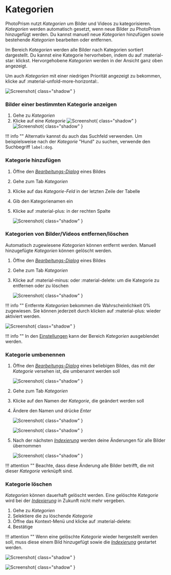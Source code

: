# Kategorien #
PhotoPrism nutzt *Kategorien* um Bilder und Videos zu kategorisieren. *Kategorien* werden automatisch gesetzt, wenn neue Bilder zu PhotoPrism hinzugefügt werden. 
Du kannst manuell neue *Kategorien* hinzufügen sowie bestehende *Kategorien* bearbeiten oder entfernen.


Im Bereich *Kategorien* werden alle Bilder nach Kategorien sortiert dargestellt.
Du kannst eine Kategorie hervorheben, indem du auf :material-star: klickst. 
Hervorgehobene *Kategorien* werden in der Ansicht ganz oben angezeigt.

Um auch *Kategorien* mit einer niedrigen Priorität angezeigt zu bekommen, klicke auf :material-unfold-more-horizontal:.

![Screenshot](img/labels-1-german.jpg){ class="shadow" }

### Bilder einer bestimmten Kategorie anzeigen ###

1. Gehe zu *Kategorien*
2. Klicke auf eine *Kategorie*
    ![Screenshot](img/labels-2-german.jpg){ class="shadow" }
    ![Screenshot](img/labels-3-german.jpg){ class="shadow" }

!!! info ""
    Alternativ kannst du auch das Suchfeld verwenden. Um beispielsweise nach der *Kategorie* "Hund" zu suchen, verwende den Suchbegriff `label:dog`.

### Kategorie hinzufügen ###
1. Öffne den [*Bearbeitungs-Dialog*](edit.md) eines Bildes
2. Gehe zum Tab *Kategorien*
3. Klicke auf das *Kategorie-Feld* in der letzten Zeile der Tabelle 
4. Gib den Kategorienamen ein
5. Klicke auf :material-plus: in der rechten Spalte

    ![Screenshot](img/add-label-german.jpg){ class="shadow" }
    
### Kategorien von Bilder/Videos entfernen/löschen ###

Automatisch zugewiesene *Kategorien* können entfernt werden. Manuell hinzugefügte *Kategorien* können gelöscht werden.

1. Öffne den [*Bearbeitungs-Dialog*](edit.md) eines Bildes
2. Gehe zum Tab *Kategorien*
3. Klicke auf :material-minus: oder :material-delete: um die Kategorie zu entfernen oder zu löschen

    ![Screenshot](img/remove-label-1-german.jpg){ class="shadow" }
    
!!! info ""
    Entfernte *Kategorien* bekommen die Wahrscheinlichkeit 0% zugewiesen. Sie können jederzeit durch klicken auf :material-plus: wieder aktiviert werden.
    
   ![Screenshot](img/remove-label-2-german.jpg){ class="shadow" }

!!! info ""
    In den [Einstellungen](../settings/general.md) kann der Bereich *Kategorien* ausgeblendet werden.

### Kategorie umbenennen ###

1. Öffne den [*Bearbeitungs-Dialog*](edit.md) eines beliebigen Bildes, das mit der *Kategorie* versehen ist, die umbenannt werden soll

    ![Screenshot](img/edit-label-1-german.jpg){ class="shadow" }

2. Gehe zum Tab *Kategorien*
3. Klicke auf den Namen der *Kategorie*, die geändert werden soll
4. Ändere den Namen und drücke *Enter*

    ![Screenshot](img/edit-label-2-german.jpg){ class="shadow" }
    
    ![Screenshot](img/edit-label-3-light.jpg){ class="shadow" }

5. Nach der nächsten [*Indexierung*](../library/indexing.md) werden deine Änderungen für alle Bilder übernommen

    ![Screenshot](img/edit-label-4-light.jpg){ class="shadow" }

!!! attention ""
    Beachte, dass diese Änderung alle Bilder betrifft, die mit dieser *Kategorie* verknüpft sind.

### Kategorie löschen ###
*Kategorien* können dauerhaft gelöscht werden. Eine gelöschte *Kategorie* wird bei der [*Indexierung*](../library/indexing.md) in Zukunft nicht mehr vergeben.

1. Gehe zu *Kategorien*
2. Selektiere die zu löschende *Kategorie*
3. Öffne das Kontext-Menü und klicke auf :material-delete:
4. Bestätige

!!! attention ""
    Wenn eine gelöschte *Kategorie* wieder hergestellt werden soll, muss diese einem Bild hinzugefügt sowie die [*Indexierung*](../library/indexing.md) gestartet werden.

![Screenshot](img/delete-label-1-german.jpg){ class="shadow" }
    
![Screenshot](img/delete-label-2-german.jpg){ class="shadow" }